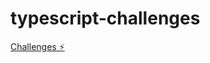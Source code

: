 # typescript-challenges

[Challenges ⚡️](https://stackblitz.com/edit/typescript-e66xmu](https://github.com/type-challenges/type-challenges))

